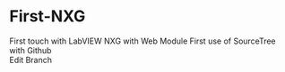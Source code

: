 # First-NXG
First touch with LabVIEW NXG with Web Module
First use of SourceTree with Github\
Edit Branch

